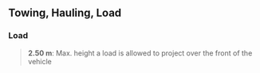 ## Towing, Hauling, Load

### Load

> **2.50 m**: Max. height a load is allowed to project over the front of the vehicle